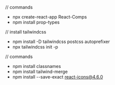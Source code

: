 // commands
- npx create-react-app React-Comps
- npm install prop-types

// install tailwindcss
-  npm install -D tailwindcss postcss autoprefixer
-  npx tailwindcss init -p


// commands
- npm install classnames
- npm install tailwind-merge
- npm install --save-exact react-icons@4.6.0
